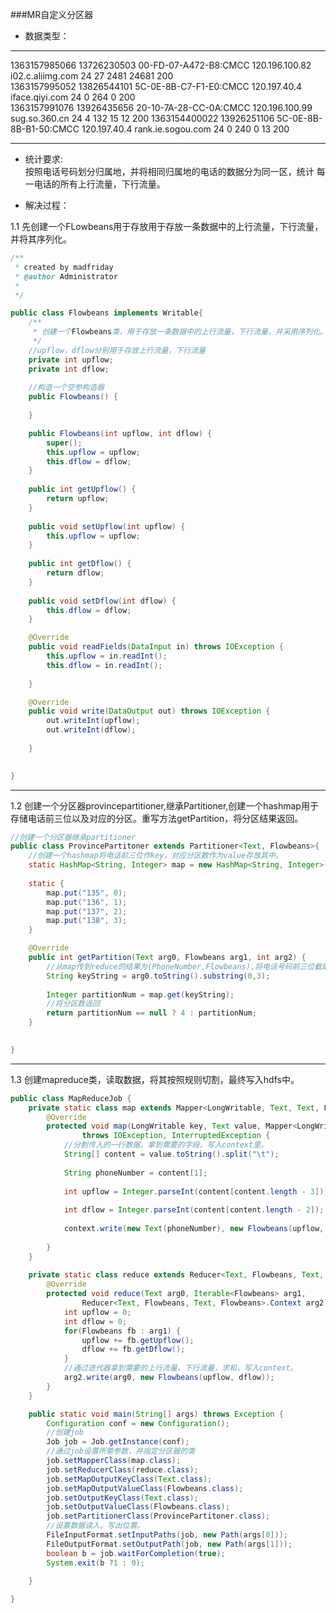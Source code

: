 ###MR自定义分区器

* 数据类型：


---

1363157985066 13726230503	00-FD-07-A472-B8:CMCC	120.196.100.82	i02.c.aliimg.com  24	27	2481	24681	200  
1363157995052 	13826544101	5C-0E-8B-C7-F1-E0:CMCC	120.197.40.4	iface.qiyi.com	    24     0	264	      0	   200   
1363157991076 	13926435656	20-10-7A-28-CC-0A:CMCC	120.196.100.99	sug.so.360.cn	    24     4	 132	  15  12	200
1363154400022 	13926251106	5C-0E-8B-8B-B1-50:CMCC	120.197.40.4	rank.ie.sogou.com    24     0   240	   0	13    200




---
* 统计要求:  
按照电话号码划分归属地，并将相同归属地的电话的数据分为同一区，统计 每一电话的所有上行流量，下行流量。

* 解决过程：

1.1 先创建一个FLowbeans用于存放用于存放一条数据中的上行流量，下行流量，并将其序列化。  


```java
/**
 * created by madfriday
 * @author Administrator
 *
 */

public class Flowbeans implements Writable{
	/**
	 * 创建一个Flowbeans类，用于存放一条数据中的上行流量，下行流量，并采用序列化。
	 */
	//upflow，dflow分别用于存放上行流量，下行流量
	private int upflow;
	private int dflow;
	
	//构造一个空参构造器
	public Flowbeans() {
		
	}

	public Flowbeans(int upflow, int dflow) {
		super();
		this.upflow = upflow;
		this.dflow = dflow;
	}
	
	public int getUpflow() {
		return upflow;
	}
	
	public void setUpflow(int upflow) {
		this.upflow = upflow;
	}
	
	public int getDflow() {
		return dflow;
	}
	
	public void setDflow(int dflow) {
		this.dflow = dflow;
	}

	@Override
	public void readFields(DataInput in) throws IOException {
		this.upflow = in.readInt();
		this.dflow = in.readInt();
		
	}

	@Override
	public void write(DataOutput out) throws IOException {
		out.writeInt(upflow);
		out.writeInt(dflow);
		
	}
	

}
```

---
1.2 创建一个分区器provincepartitioner,继承Partitioner,创建一个hashmap用于存储电话前三位以及对应的分区。重写方法getPartition，将分区结果返回。


```java
//创建一个分区器继承partitioner
public class ProvincePartitoner extends Partitioner<Text, Flowbeans>{
	//创建一个hashmap将电话前三位作key，对应分区数作为value存放其中。
	static HashMap<String, Integer> map = new HashMap<String, Integer>();
	
	static {
		map.put("135", 0);
		map.put("136", 1);
		map.put("137", 2);
		map.put("138", 3);
	}

	@Override
	public int getPartition(Text arg0, Flowbeans arg1, int arg2) {
		//从map传到reduce的结果为(PhoneNumber,Flowbeans),将电话号码前三位截取出来，通过hashmap取得对应的分区数。
		String keyString = arg0.toString().substring(0,3);
		
		Integer partitionNum = map.get(keyString);
		//将分区数返回
		return partitionNum == null ? 4 : partitionNum;
	}
	

}
``` 


---
1.3 创建mapreduce类，读取数据，将其按照规则切割，最终写入hdfs中。

```java
public class MapReduceJob {
	private static class map extends Mapper<LongWritable, Text, Text, Flowbeans>{
		@Override
		protected void map(LongWritable key, Text value, Mapper<LongWritable, Text, Text, Flowbeans>.Context context)
				throws IOException, InterruptedException {
			//分割传入的一行数据，拿到需要的字段，写入context里。
			String[] content = value.toString().split("\t");
			
			String phoneNumber = content[1];
			
			int upflow = Integer.parseInt(content[content.length - 3]);
			
			int dflow = Integer.parseInt(content[content.length - 2]);
			
			context.write(new Text(phoneNumber), new Flowbeans(upflow, dflow));
			
		}
	}
	
	private static class reduce extends Reducer<Text, Flowbeans, Text, Flowbeans>{
		@Override
		protected void reduce(Text arg0, Iterable<Flowbeans> arg1,
				Reducer<Text, Flowbeans, Text, Flowbeans>.Context arg2) throws IOException, InterruptedException {
			int upflow = 0;
			int dflow = 0;
			for(Flowbeans fb : arg1) {
				upflow += fb.getUpflow();
				dflow += fb.getDflow();
			}
			//通过迭代器拿到需要的上行流量，下行流量，求和，写入context。
			arg2.write(arg0, new Flowbeans(upflow, dflow));
		}
	}

	public static void main(String[] args) throws Exception {
		Configuration conf = new Configuration();
		//创建job
		Job job = Job.getInstance(conf);
		//通过job设置所需参数，并指定分区器的类
		job.setMapperClass(map.class);
		job.setReducerClass(reduce.class);
		job.setMapOutputKeyClass(Text.class);
		job.setMapOutputValueClass(Flowbeans.class);
		job.setOutputKeyClass(Text.class);
		job.setOutputValueClass(Flowbeans.class);
		job.setPartitionerClass(ProvincePartitoner.class);
		//设置数据读入。写出位置。
		FileInputFormat.setInputPaths(job, new Path(args[0]));
		FileOutputFormat.setOutputPath(job, new Path(args[1]));
		boolean b = job.waitForCompletion(true);
		System.exit(b ?1 : 0);
				
	}

}
```